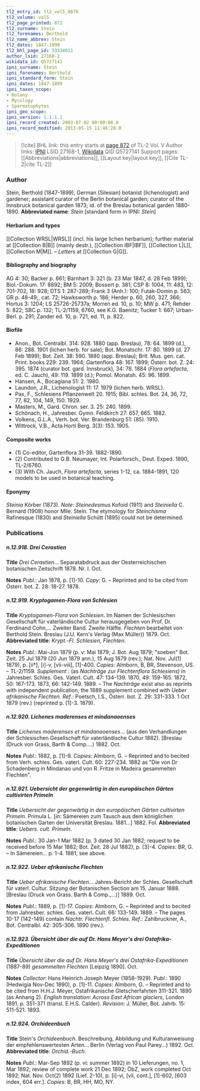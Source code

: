 ```yaml
---
tl2_entry_id: tl2_vol5_0876
tl2_volume: vol5
tl2_page_printed: 872
tl2_surname: Stein
tl2_forenames: Berthold
tl2_name_abbrev: Stein
tl2_dates: 1847-1899
tl2_bhl_page_id: 33334011
author_lsid: 27168-1
wikidata_id: Q5727141
ipni_surname: Stein
ipni_forenames: Berthold
ipni_standard_form: Stein
ipni_dates: 1847-1899
ipni_taxon_scope: 
- Botany
- Mycology
- Spermatophytes
ipni_geo_scope: 
ipni_version: 1.1.1.1
ipni_record_created: 2003-07-02 00:00:00.0
ipni_record_modified: 2013-05-15 11:46:28.0
---
```


> [!cite] BHL link: this entry starts at [page 872](https://www.biodiversitylibrary.org/page/33334011) of TL-2 Vol. V
> Author links: [IPNI](https://www.ipni.org/a/27168-1) LSID 27168-1, [Wikidata](https://www.wikidata.org/wiki/Q5727141) QID Q5727141
> Support pages: [[Abbreviations|abbreviations]], [[Layout key|layout key]], [[Cite TL-2|cite TL-2]]

### Author

Stein, Berthold (1847-1899), German (Silesian) botanist (lichenologist) and gardener; assistant curator of the Berlin botanical garden; curator of the Innsbruck botanical garden 1873; id. of the Breslau botanical garden 1880-1890. 
**Abbreviated name**: *Stein* \[standard form in IPNI: *Stein*\]

#### Herbarium and types

[[Collection WRSL|WRSL]] (incl. his large lichen herbarium); further material at [[Collection B|B]] (mainly destr.), [[Collection IBF|IBF]], [[Collection L|L]], [[Collection M|M]]. – *Letters* at [[Collection G|G]].

#### Bibliography and biography

AG 4: 30; Backer p. 661; Barnhart 3: 321 (b. 23 Mar 1847, d. 28 Feb 1899); Biol.-Dokum. 17: 8892; BM 5: 2009; Bossert p. 381; CSP 8: 1004, 11: 483, 12: 701-702, 18: 928; DTS 1: 287-289; Frank 3 (Anh.): 100; Futak-Domin p. 563; GR p. 48-49;, cat. 72; Hawksworth p. 186; Herder p. 60, 260, 327, 366; Hortus 3: 1204; LS 25726-25737a; Morren ed. 10, p. 10; MW p. 471; Rehder 5: 822; SBC p. 132; TL-2/1159, 6760, see K.G. Baenitz; Tucker 1: 667; Urban-Berl. p. 291; Zander ed. 10, p. 721, ed. 11, p. 822.

#### Biofile

- Anon., Bot. Centralbl. 314: 928. 1880 (app. Breslau), 78: 64. 1899 (d.), 86: 288. 1901 (lichen herb. for sale); Bot. Monatschr. 17: 80. 1899 (d. 27 Feb 1899); Bot. Zeit. 38: 590. 1880 (app. Breslau); Brit. Mus. gen. cat. Print. books 229: 239. 1964; Gartenflora 48: 167. 1899; Österr. bot. Z. 24: 395. 1874 (curator bot. gard. Innsbruck), 34: 78. 1884 (*Flora artefacta*, ed. C. Jauch), 49: 119. 1899 (d.); Pomol. Monatsh. 45: 96. 1899.
- Hansen, A., Bocagiana 51: 2. 1980.
- Laundon, J.R., Lichenologist 11: 17. 1979 (lichen herb. WRSL).
- Pax, F., Schlesiens Pflanzenwelt 20. 1915; Bibl. schles. Bot. 24, 36, 72, 77, 82, 104, 149, 150. 1929.
- Masters, M., Gard. Chron. ser. 3. 25: 240. 1899.
- Schönach, H., Jahresber. Gymn. Feldkirch 27: 657, 665. 1882.
- Volkens, G.L.A., Verh. bot. Ver. Brandenburg 51: (85). 1910.
- Wittrock, V.B., Acta Horti Berg. 3(3): 153. 1905.

#### Composite works

- (1) Co-editor, Gartenflora 31-39. 1882-1890.
- (2) Contributed to G.B. Neumayer, Int. Polarforsch., Deut. Exped. 1890, TL-2/6760.
- (3) With Ch. Jauch, *Flora artefacta*, series 1-12, ca. 1884-1891, 120 models to be used in botanical teaching.

#### Eponymy

*Steinia* Körber (1873). *Note*: *Steinedesmus* Kofoid (1911) and *Steiniella* C. Bernard (1908) honor Mlle. Stein. The etymology for *Steinchisma* Rafinesque (1830) and *Steiniella* Schütt (1895) could not be determined.

### Publications

##### n.12.918. Drei Cerastien

**Title**
*Drei Cerastien*... Separatabdruck aus der Oesterreichischen botanischen Zeitschrift 1878. Nr. I. Oct.

**Notes**
*Publ*.: Jan 1878, p. \[1\]-10. *Copy*: G. – Reprinted and to be cited from Österr. bot. Z. 28: 18-27. 1878.

##### n.12.919. Kryptogamen-Flora von Schlesien

**Title**
*Kryptogamen-Flora von Schlesien*. Im Namen der Schlesischen Gesellschaft für vaterländische Cultur herausgegeben von Prof. Dr. Ferdinand Cohn,... Zweiter Band. Zweite Hälfte. *Flechten* bearbeitet von Berthold Stein. Breslau (J.U. Kern's Verlag (Max Müller)) 1879. Oct.
**Abbreviated title**: *Krypt*.-*Fl. Schlesien, Flechten*.

**Notes**
*Publ*.: Mai-Jun 1879 (p. v: Mai 1879; J. Bot. Aug 1879; "soeben" Bot. Zeit. 25 Jul 1879 (20 Jun 1879 ann.), 15 Aug 1879 (rev.); Nat. Nov. Jul(1) 1879), p. \[ii\*\], \[i\]-v, \[vii-viii\], \[1\]-400. *Copies*: Almborn, B, BR, Stevenson, US. – TL-2/1159.
*Supplement* : (as *Nachträge zur Flechtenflora Schlesiens*) in Jahresber. Schles. Ges. Vaterl. Cult. 47: 134-139. 1870, 49: 159-165. 1872, 50: 167-173. 1873, 66: 142-149. 1889. – The *Nachträge* exist also as reprints with independent publication, the 1889 supplement combined with *Ueber afrikanische Flechten*.
*Ref*.: Poetsch, I.S., Österr. bot. Z. 29: 331-333. 1 Oct 1879 (rev.) (reprinted p. \[1\]-3. 1879).

##### n.12.920. Lichenes maderenses et mindanaoenses

**Title**
*Lichenes maderenses et mindanaoenses*... (aus den Verhandlungen der Schlesischen Gesellschaft für vaterländische Cultur 1882). \[Breslau (Druck von Grass, Barth & Comp....) 1882. Oct.

**Notes**
*Publ*.: 1882, p. \[1\]-9. *Copies*: Almborn, G. – Reprinted and to becited from Verh. schles. Ges. vaterl. Cult. 60: 227-234. 1882 as "Die von Dr Schadenberg in Mindanao und von R. Fritze in Madeira gesammelten Flechten".

##### n.12.921. Uebersicht der gegenwärtig in den europäischen Gärten cultivirten Primeln

**Title**
*Uebersicht der gegenwärtig in den europäischen Gärten cultivirten Primeln*. Primula L. \[*in*: Sämereien zum Tausch aus dem königlichen botanischen Garten der Universität Breslau. 1881...\] 1882. Fol.
**Abbreviated title**: *Uebers. cult. Primeln*.

**Notes**
*Publ*.: 30 Jan-1 Mar 1882 (p. 3 dated 30 Jan 1882; request to be received before 15 Mar 1882; Bot. Zeit. 28 Jul 1882), p. \[3\]-4. *Copies*: BR, G. – In Sämereien... p. 1-4. 1881, see above.

##### n.12.922. Ueber afrikanische Flechten

**Title**
*Ueber afrikanische Flechten*... Jahres-Bericht der Schles. Gesellschaft für vaterl. Cultur. Sitzung der Botanischen Section am 15. Januar 1888. \[Breslau (Druck von Grass. Barth & Comp.,...)\] 1889. Oct.

**Notes**
*Publ*.: 1889, p. \[1\]-17. *Copies*: Almborn, G. – Reprinted and to becited from Jahresber. schles. Ges. vaterl. Cult. 66: 133-149. 1889. – The pages 10-17 (142-149) contain *Nachtr. Flechtenfl. Schles*.
*Ref*.: Zahlbruckner, A., Bot. Centralbl. 42: 305-306. 1890 (rev.).

##### n.12.923. Übersicht über die auf Dr. Hans Meyer's drei Ostafrika-Expeditionen

**Title**
*Übersicht über die auf Dr. Hans Meyer's drei Ostafrika-Expeditionen* (1887-89) *gesammelten Flechten* \[Leipzig 1890\]. Oct.

**Notes**
*Collector*: Hans Heinrich Joseph Meyer (1858-1929).
*Publ*.: 1890 (Hedwigia Nov-Dec 1890), p. \[1\]-11. *Copies*: Almborn, G. – Reprinted and to be cited from H.H.J. Meyer, Ostafrikanische Gletscherfahrten 311-321. 1890 (as Anhang 2).
*English translation*: *Across East African glaciers*, London 1891, p. 351-371 (transl. E.H.S. Calder).
*Revision*: J. Müller, Bot. Jahrb. 15: 511-521. 1893.

##### n.12.924. Orchideenbuch

**Title**
Stein's *Orchideenbuch*. Beschreibung, Abbildung und Kulturanweisung der empfehlenswertesten Arten... Berlin (Verlag von Paul Parey...) 1892. Oct.
**Abbreviated title**: *Orchid.-Buch*.

**Notes**
*Publ*.: Mar-Sep 1892 (p. vi: summer 1892) in 10 Lieferungen, no. 1, Mar 1892; review of complete work 21 Dec 1892; ÖbZ, work completed Oct 1892; Nat. Nov. Oct(2) 1892 (Lief. 2-10), p. \[i\]-vi, \[vii, cont.\], \[1\]-602, \[603 index, 604 err.\]. *Copies*: B, BR, HH, MO, NY.

